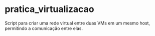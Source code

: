 # pratica_virtualizacao

Script para criar uma rede virtual entre duas VMs em um mesmo host, permitindo a comunicação entre elas.
